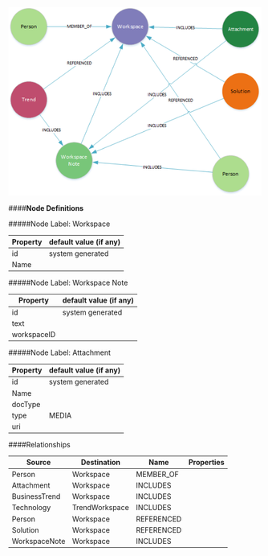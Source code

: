 
![workspacesMetaModel.png](../images/workspacesMetaModel.png)

####**Node Definitions**

#####Node Label: Workspace

|Property|default value (if any)|
|----|----|
|id|system generated
|Name |


#####Node Label: Workspace Note

|Property|default value (if any)|
|----|----|
|id|system generated
|text|
|workspaceID|

#####Node Label: Attachment

|Property|default value (if any)|
|----|----|
|id|system generated
|Name|
|docType|
|type|MEDIA
|uri|


####Relationships

|Source|Destination|Name|Properties|
|----|----|----|----|
|Person|Workspace|MEMBER_OF
|Attachment|Workspace|INCLUDES
|BusinessTrend|Workspace|INCLUDES
|Technology|TrendWorkspace|INCLUDES
|Person|Workspace|REFERENCED
|Solution|Workspace|REFERENCED
|WorkspaceNote|Workspace|INCLUDES



